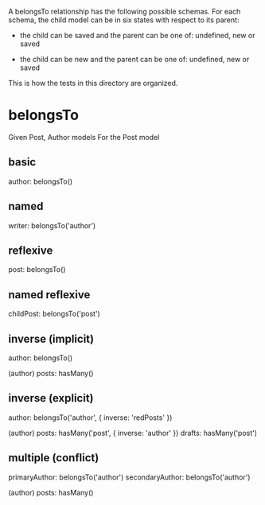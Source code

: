 A belongsTo relationship has the following possible schemas. For each schema, the child model can be in six states with respect to its parent:

 - the child can be saved and the parent can be one of: undefined, new or saved

 - the child can be new and the parent can be one of: undefined, new or saved

This is how the tests in this directory are organized.

# belongsTo
Given Post, Author models
For the Post model

## basic
author: belongsTo()

## named
writer: belongsTo('author')

## reflexive
post: belongsTo()

## named reflexive
childPost: belongsTo('post')

## inverse (implicit)
author: belongsTo()

(author)
posts: hasMany()

## inverse (explicit)
author: belongsTo('author', { inverse: 'redPosts' })

(author)
posts: hasMany('post', { inverse: 'author' })
drafts: hasMany('post')

## multiple (conflict)
primaryAuthor: belongsTo('author')
secondaryAuthor: belongsTo('author')

(author)
posts: hasMany()
